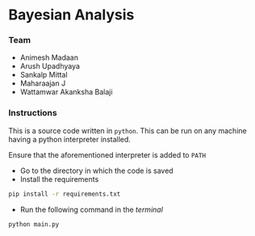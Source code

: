 # Bayesian Analysis

### Team
- Animesh Madaan
- Arush Upadhyaya
- Sankalp Mittal
- Maharaajan J
- Wattamwar Akanksha Balaji

### Instructions
This is a source code written in `python`. This can be run on any machine having a python interpreter installed. 

Ensure that the aforementioned interpreter is added to `PATH`

- Go to the directory in which the code is saved 
- Install the requirements
```bash 
pip install -r requirements.txt
```
- Run the following command in the *terminal* 
```bash
python main.py
```
